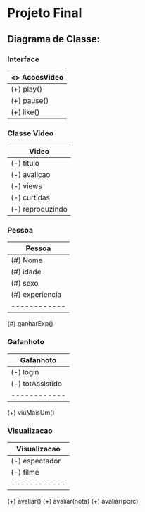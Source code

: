 # Projeto Final

## Diagrama de Classe:
### Interface
<<Interface>> AcoesVideo| 
------------|
(+) play()|
(+) pause()|
(+) like()|

### Classe Video
Video| 
------------|
(-) titulo|
(-) avalicao|
(-) views|
(-) curtidas|
(-) reproduzindo|

### Pessoa
Pessoa| 
------------|
(#) Nome|
(#) idade|
(#) sexo|
(#) experiencia|
------------|
(#) ganharExp()

### Gafanhoto
Gafanhoto| 
------------|
(-) login|
(-) totAssistido|
------------|
(+) viuMaisUm()

### Visualizacao
Visualizacao| 
------------|
(-) espectador|
(-) filme|
------------|
(+) avaliar()
(+) avaliar(nota)
(+) avaliar(porc)
